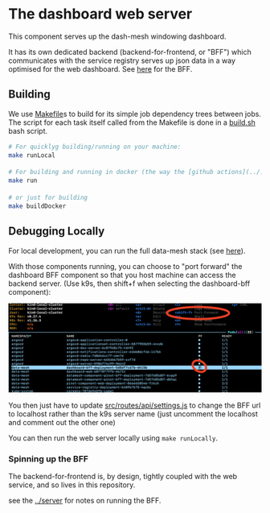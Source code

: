 # The dashboard web server
This component serves up the dash-mesh windowing dashboard.

It has its own dedicated backend (backend-for-frontend, or "BFF") which communicates with the service registry serves up json data in a way optimised for the web dashboard.
See [here](../server/readme.md) for the BFF.


## Building 

We use [Makefile](https://www3.nd.edu/~zxu2/acms60212-40212/Makefile.pdf)s to build for its simple job dependency trees between jobs. 
The script for each task itself called from the Makefile is done in a [build.sh](./build.sh) bash script.

```bash
# For quicklyg building/running on your machine:
make runLocal

# For building and running in docker (the way the [github actions](../.github/workflows/build-web.yml) build the software), run:
make run

# or just for building
make buildDocker
```

## Debugging Locally

For local development, you can run the full data-mesh stack (see [here](https://kindservices.github.io/idea-labs/data-mesh/running.html)).

With those components running, you can choose to "port forward" the dashboard BFF component so that you host machine can access the backend server. (Use k9s, then shift+f when selecting the dashboard-bff component):

![port-forward](k9s_portforward.png)

You then just have to update [src/routes/api/settings.js](./src/routes/api/settings.js) to change the BFF url to localhost rather than the k9s server name (just uncomment the localhost and comment out the other one)

You can then run the web server locally using `make runLocally`.

### Spinning up the BFF
The backend-for-frontend is, by design, tightly coupled with the web service, and so lives in this repository.

see the [../server](../server/readme.md) for notes on running the BFF.
